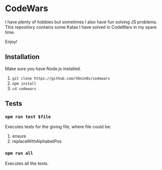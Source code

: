 CodeWars
=========

I have plenty of hobbies but sometimes I also have fun solving JS problems. This
repository contains some Katas I have solved in CodeWars in my spare time.

Enjoy!

## Installation

Make sure you have Node.js installed.

  1. `git clone https://github.com/t0nin0s/codewars`
  2. `npm install`
  2. `cd codewars`

## Tests

###  `npm run test $file`
  Executes tests for the giving file, where file could be:
  1. ensure
  2. replaceWithAlphabetPos


### `npm run all`

  Executes all the tests.

